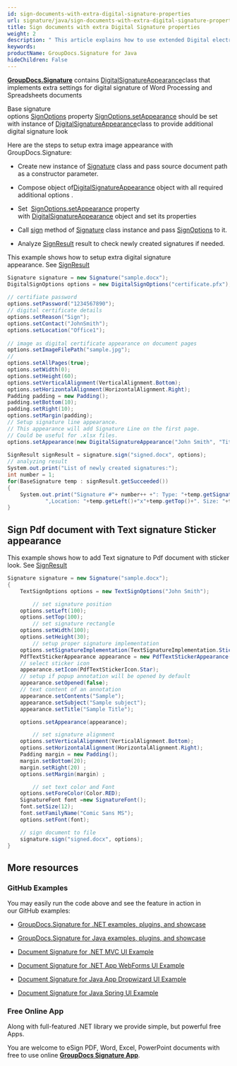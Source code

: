 ```yaml
---
id: sign-documents-with-extra-digital-signature-properties
url: signature/java/sign-documents-with-extra-digital-signature-properties
title: Sign documents with extra Digital Signature properties
weight: 2
description: " This article explains how to use extended Digital electronic signatures options and adjustment on document page."
keywords: 
productName: GroupDocs.Signature for Java
hideChildren: False
---
```

[**GroupDocs.Signature**](https://products.groupdocs.com/signature/java) contains [DigitalSignatureAppearance](https://apireference.groupdocs.com/java/signature/com.groupdocs.signature.options.appearances/DigitalSignatureAppearance)class that implements extra settings for digital signature of Word Processing and Spreadsheets documents

Base signature options [SignOptions](https://apireference.groupdocs.com/java/signature/com.groupdocs.signature.options.sign/SignOptions) property [SignOptions.setAppearance](https://apireference.groupdocs.com/java/signature/com.groupdocs.signature.options.sign/SignOptions#setAppearance(com.groupdocs.signature.options.appearances.SignatureAppearance)) should be set with instance of [DigitalSignatureAppearance](https://apireference.groupdocs.com/java/signature/com.groupdocs.signature.options.appearances/DigitalSignatureAppearance)class to provide additional digital signature look

Here are the steps to setup extra image appearance with GroupDocs.Signature:

*   Create new instance of [Signature](https://apireference.groupdocs.com/java/signature/com.groupdocs.signature/Signature) class and pass source document path as a constructor parameter.
    
*   Compose object of[DigitalSignatureAppearance](https://apireference.groupdocs.com/java/signature/com.groupdocs.signature.options.appearances/DigitalSignatureAppearance) object with all required additional options .
    
*   Set  [SignOptions.setAppearance](https://apireference.groupdocs.com/java/signature/com.groupdocs.signature.options.sign/SignOptions#setAppearance(com.groupdocs.signature.options.appearances.SignatureAppearance)) property with [DigitalSignatureAppearance](https://apireference.groupdocs.com/java/signature/com.groupdocs.signature.options.appearances/DigitalSignatureAppearance) object and set its properties  
    
*   Call [sign](https://apireference.groupdocs.com/java/signature/com.groupdocs.signature/Signature#sign(java.io.OutputStream,%20com.groupdocs.signature.options.sign.SignOptions)) method of [Signature](https://apireference.groupdocs.com/java/signature/com.groupdocs.signature/Signature) class instance and pass [SignOptions](https://apireference.groupdocs.com/java/signature/com.groupdocs.signature.options.sign/SignOptions) to it.   
    
*   Analyze [SignResult](https://apireference.groupdocs.com/java/signature/com.groupdocs.signature.domain/SignResult) result to check newly created signatures if needed.

  

This example shows how to setup extra digital signature appearance. See [SignResult](https://apireference.groupdocs.com/java/signature/com.groupdocs.signature.domain/SignResult) 

```csharp
Signature signature = new Signature("sample.docx");
DigitalSignOptions options = new DigitalSignOptions("certificate.pfx");
 
// certifiate password
options.setPassword("1234567890");
// digital certificate details
options.setReason("Sign");
options.setContact("JohnSmith");
options.setLocation("Office1");
 
// image as digital certificate appearance on document pages
options.setImageFilePath("sample.jpg");
//
options.setAllPages(true);
options.setWidth(0);
options.setHeight(60);
options.setVerticalAlignment(VerticalAlignment.Bottom);
options.setHorizontalAlignment(HorizontalAlignment.Right);
Padding padding = new Padding();
padding.setBottom(10);
padding.setRight(10);
options.setMargin(padding);
// Setup signature line appearance.
// This appearance will add Signature Line on the first page.
// Could be useful for .xlsx files.
options.setAppearance(new DigitalSignatureAppearance("John Smith", "Title", "jonny@test.com"));
 
SignResult signResult = signature.sign("signed.docx", options);
// analyzing result
System.out.print("List of newly created signatures:");
int number = 1;
for(BaseSignature temp : signResult.getSucceeded())
{
    System.out.print("Signature #"+ number++ +": Type: "+temp.getSignatureType()+" Id:"+temp.getSignatureId()+
            ",Location: "+temp.getLeft()+"x"+temp.getTop()+". Size: "+temp.getWidth()+"x"+temp.getHeight());
}


```

## Sign Pdf document with Text signature Sticker appearance

This example shows how to add Text signature to Pdf document with sticker look. See [SignResult](https://apireference.groupdocs.com/java/signature/com.groupdocs.signature.domain/SignResult) 

```csharp
Signature signature = new Signature("sample.docx");
{
    TextSignOptions options = new TextSignOptions("John Smith");

        // set signature position
    options.setLeft(100);
    options.setTop(100);
        // set signature rectangle
    options.setWidth(100);
    options.setHeight(30);
        // setup proper signature implementation
    options.setSignatureImplementation(TextSignatureImplementation.Sticker);
    PdfTextStickerAppearance appearance = new PdfTextStickerAppearance();
    // select sticker icon
    appearance.setIcon(PdfTextStickerIcon.Star);
    // setup if popup annotation will be opened by default
    appearance.setOpened(false);
    // text content of an annotation
    appearance.setContents("Sample");
    appearance.setSubject("Sample subject");
    appearance.setTitle("Sample Title");

    options.setAppearance(appearance);

        // set signature alignment
    options.setVerticalAlignment(VerticalAlignment.Bottom);
    options.setHorizontalAlignment(HorizontalAlignment.Right);
    Padding margin = new Padding();
    margin.setBottom(20);
    margin.setRight(20) ;
    options.setMargin(margin) ;

        // set text color and Font
    options.setForeColor(Color.RED);
    SignatureFont font =new SignatureFont();
    font.setSize(12);
    font.setFamilyName("Comic Sans MS");
    options.setFont(font);

    // sign document to file
    signature.sign("signed.docx", options);
}
```

## More resources

### GitHub Examples 

You may easily run the code above and see the feature in action in our GitHub examples:

*   [GroupDocs.Signature for .NET examples, plugins, and showcase](https://github.com/groupdocs-signature/GroupDocs.Signature-for-.NET)
    
*   [GroupDocs.Signature for Java examples, plugins, and showcase](https://github.com/groupdocs-signature/GroupDocs.Signature-for-Java)
    
*   [Document Signature for .NET MVC UI Example](https://github.com/groupdocs-signature/GroupDocs.Signature-for-.NET-MVC) 
    
*   [Document Signature for .NET App WebForms UI Example](https://github.com/groupdocs-signature/GroupDocs.Signature-for-.NET-WebForms)
    
*   [Document Signature for Java App Dropwizard UI Example](https://github.com/groupdocs-signature/GroupDocs.Signature-for-Java-Dropwizard)
    
*   [Document Signature for Java Spring UI Example](https://github.com/groupdocs-signature/GroupDocs.Signature-for-Java-Spring)
    

### Free Online App 

Along with full-featured .NET library we provide simple, but powerful free Apps.

You are welcome to eSign PDF, Word, Excel, PowerPoint documents with free to use online **[GroupDocs Signature App](https://products.groupdocs.app/signature)**.
